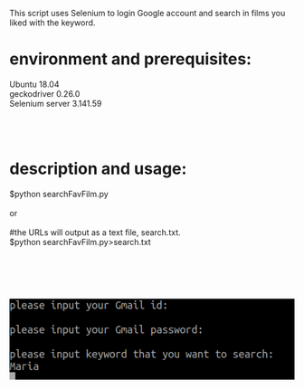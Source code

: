 This script uses Selenium to login Google account and search in films you liked with the keyword.

# environment and prerequisites:

Ubuntu 18.04<br />
geckodriver 0.26.0<br />
Selenium server 3.141.59<br />
<br /><br /><br />

# description and usage:

$python searchFavFilm.py
<br /><br />or<br /><br />
#the URLs will output as a text file, search.txt.<br />
$python searchFavFilm.py>search.txt


# <br />
![](https://github.com/k-eeer/YoutubeLikedFilterWithSelenium/blob/master/searchProcess.png)
